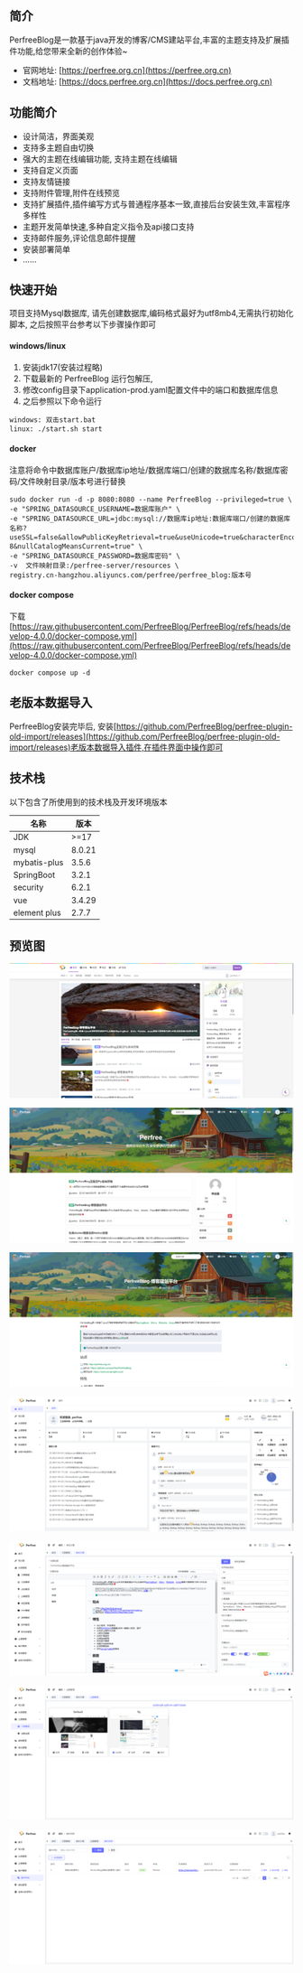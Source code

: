 ## 简介
PerfreeBlog是一款基于java开发的博客/CMS建站平台,丰富的主题支持及扩展插件功能,给您带来全新的创作体验~


* 官网地址: [https://perfree.org.cn](https://perfree.org.cn)
* 文档地址: [https://docs.perfree.org.cn](https://docs.perfree.org.cn)

## 功能简介
* 设计简洁，界面美观
* 支持多主题自由切换
* 强大的主题在线编辑功能, 支持主题在线编辑
* 支持自定义页面
* 支持友情链接
* 支持附件管理,附件在线预览
* 支持扩展插件,插件编写方式与普通程序基本一致,直接后台安装生效,丰富程序多样性
* 主题开发简单快速,多种自定义指令及api接口支持
* 支持邮件服务,评论信息邮件提醒
* 安装部署简单
* ......

## 快速开始
项目支持Mysql数据库, 请先创建数据库,编码格式最好为utf8mb4,无需执行初始化脚本, 之后按照平台参考以下步骤操作即可

#### windows/linux
1. 安装jdk17(安装过程略)
2. 下载最新的 PerfreeBlog 运行包解压,
3. 修改config目录下application-prod.yaml配置文件中的端口和数据库信息
4. 之后参照以下命令运行
```
windows: 双击start.bat
linux: ./start.sh start
```

#### docker
注意将命令中数据库账户/数据库ip地址/数据库端口/创建的数据库名称/数据库密码/文件映射目录/版本号进行替换
```
sudo docker run -d -p 8080:8080 --name PerfreeBlog --privileged=true \
-e "SPRING_DATASOURCE_USERNAME=数据库账户" \
-e "SPRING_DATASOURCE_URL=jdbc:mysql://数据库ip地址:数据库端口/创建的数据库名称?useSSL=false&allowPublicKeyRetrieval=true&useUnicode=true&characterEncoding=UTF-8&nullCatalogMeansCurrent=true" \
-e "SPRING_DATASOURCE_PASSWORD=数据库密码" \
-v  文件映射目录:/perfree-server/resources \
registry.cn-hangzhou.aliyuncs.com/perfree/perfree_blog:版本号
```

#### docker compose
下载 [https://raw.githubusercontent.com/PerfreeBlog/PerfreeBlog/refs/heads/develop-4.0.0/docker-compose.yml](https://raw.githubusercontent.com/PerfreeBlog/PerfreeBlog/refs/heads/develop-4.0.0/docker-compose.yml)
```
docker compose up -d
```
## 老版本数据导入
PerfreeBlog安装完毕后, 安装[https://github.com/PerfreeBlog/perfree-plugin-old-import/releases](https://github.com/PerfreeBlog/perfree-plugin-old-import/releases)老版本数据导入插件,在插件界面中操作即可

## 技术栈
以下包含了所使用到的技术栈及开发环境版本

| 名称           | 版本     |
|--------------|--------|
| JDK          | \>=17  |
| mysql        | 8.0.21 |
| mybatis-plus | 3.5.6  |
| SpringBoot   | 3.2.1  |
| security     | 6.2.1  |
| vue          | 3.4.29 |
| element plus | 2.7.7  |

## 预览图

![首页](./images/fly.png)

![首页](./images/home.png)

![文章页](./images/article.png)

![后台首页](./images/end-home.png)

![后台-文章修改](./images/end-article.png)

![后台-主题管理](./images/end-theme.png)

![后台-插件管理](./images/end-plugins.png)